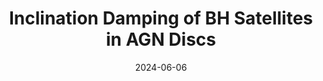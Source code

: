 ---
title: "Inclination Damping of BH Satellites in AGN Discs"
collection: talks
type: "Talk"
permalink: /talks/2014-03-01-talk-3
venue: "DYNAMIX, Institute of Astronomy"
date: 2024-06-06
location: "Cambridge, UK"
---